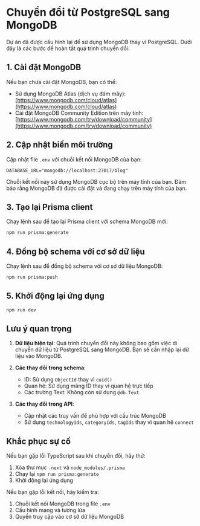 # Chuyển đổi từ PostgreSQL sang MongoDB

Dự án đã được cấu hình lại để sử dụng MongoDB thay vì PostgreSQL. Dưới đây là các bước để hoàn tất quá trình chuyển đổi:

## 1. Cài đặt MongoDB

Nếu bạn chưa cài đặt MongoDB, bạn có thể:
- Sử dụng MongoDB Atlas (dịch vụ đám mây): [https://www.mongodb.com/cloud/atlas](https://www.mongodb.com/cloud/atlas)
- Cài đặt MongoDB Community Edition trên máy tính: [https://www.mongodb.com/try/download/community](https://www.mongodb.com/try/download/community)

## 2. Cập nhật biến môi trường

Cập nhật file `.env` với chuỗi kết nối MongoDB của bạn:

```
DATABASE_URL="mongodb://localhost:27017/blog"
```

Chuỗi kết nối này sử dụng MongoDB cục bộ trên máy tính của bạn. Đảm bảo rằng MongoDB đã được cài đặt và đang chạy trên máy tính của bạn.

## 3. Tạo lại Prisma client

Chạy lệnh sau để tạo lại Prisma client với schema MongoDB mới:

```bash
npm run prisma:generate
```

## 4. Đồng bộ schema với cơ sở dữ liệu

Chạy lệnh sau để đồng bộ schema với cơ sở dữ liệu MongoDB:

```bash
npm run prisma:push
```

## 5. Khởi động lại ứng dụng

```bash
npm run dev
```

## Lưu ý quan trọng

1. **Dữ liệu hiện tại**: Quá trình chuyển đổi này không bao gồm việc di chuyển dữ liệu từ PostgreSQL sang MongoDB. Bạn sẽ cần nhập lại dữ liệu vào MongoDB.

2. **Các thay đổi trong schema**:
   - ID: Sử dụng `ObjectId` thay vì `cuid()`
   - Quan hệ: Sử dụng mảng ID thay vì quan hệ trực tiếp
   - Các trường Text: Không còn sử dụng `@db.Text`

3. **Các thay đổi trong API**:
   - Cập nhật các truy vấn để phù hợp với cấu trúc MongoDB
   - Sử dụng `technologyIds`, `categoryIds`, `tagIds` thay vì quan hệ `connect`

## Khắc phục sự cố

Nếu bạn gặp lỗi TypeScript sau khi chuyển đổi, hãy thử:

1. Xóa thư mục `.next` và `node_modules/.prisma`
2. Chạy lại `npm run prisma:generate`
3. Khởi động lại ứng dụng

Nếu bạn gặp lỗi kết nối, hãy kiểm tra:
1. Chuỗi kết nối MongoDB trong file `.env`
2. Cấu hình mạng và tường lửa
3. Quyền truy cập vào cơ sở dữ liệu MongoDB
